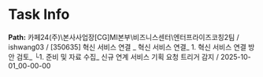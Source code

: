 # Task Info

**Path:** 카페24(주)\본사사업장\[CG]MI본부\비즈니스센터\엔터프라이즈코칭2팀 / ishwang03 / [350635] 혁신 서비스 연결 _ 혁신 서비스 연결_ 1. 혁신 서비스 연결 방안 검토_ └1. 준비 및 자료 수집_ 신규 연계 서비스 기획 요청 트리거 감지 / 2025-10-01_00-00-00

